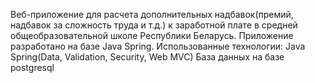 Веб-приложение для расчета дополнительных надбавок(премий, надбавок за сложность труда и т.д.) к 
заработной плате в средней общеобразовательной школе Республики Беларусь.
Приложение разработано на базе Java Spring. Использованные технологии: 
Java Spring(Data, Validation, Security, Web MVC) База данных на базе postgresql

